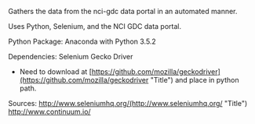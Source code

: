 Gathers the data from the nci-gdc data portal in an automated manner.

Uses Python, Selenium, and the NCI GDC data portal.

Python Package: Anaconda with Python 3.5.2

Dependencies:
Selenium
Gecko Driver
* Need to download at [https://github.com/mozilla/geckodriver](https://github.com/mozilla/geckodriver "Title") and place in python path.


Sources:
http://www.seleniumhq.org/(http://www.seleniumhq.org/ "Title")
http://www.continuum.io/

